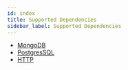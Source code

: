 ```yaml
---
id: index
title: Supported Dependencies
sidebar_label: Supported Dependencies
---
```


- [MongoDB](/dependencies/mongo/)
- [PostgresSQL](/dependencies/postgres)
- [HTTP](/dependencies/http)
